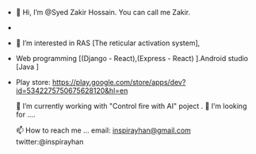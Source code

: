 - 👋 Hi, I’m @Syed Zakir Hossain. You can call me Zakir.
- 
- 👀 I’m interested in RAS [The reticular activation system],                             
- Web programming [(Django - React),(Express  - React) ].Android studio [Java ]  
-                                   
  Play store: https://play.google.com/store/apps/dev?id=5342275750675628120&hl=en
  
  🌱 I’m currently working with "Control fire with AI" poject .
  💞️ I’m looking for ....
  
  📫 How to reach me ...
         email: inspirayhan@gmail.com 
         twitter:@inspirayhan  
                         

<!---
SyedZakirHossain/SyedZakirHossain is a ✨ special ✨ repository .
--->
